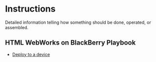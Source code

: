 # Instructions

Detailed information telling how something should be done, operated, or assembled.

## HTML WebWorks on BlackBerry Playbook

* [Deploy to a device](html-webworks-on-blackberry-playbook/DEPLOY-TO-A-DEVICE.md)

